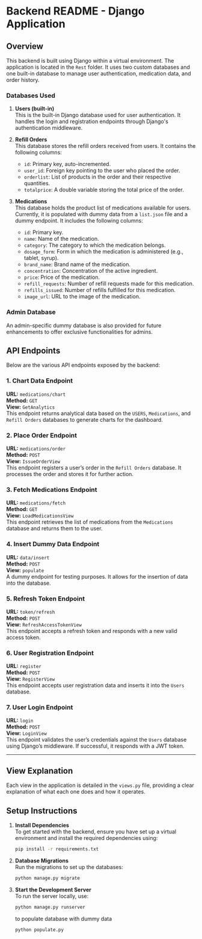 
# Backend README - Django Application

## Overview

This backend is built using Django within a virtual environment. The application is located in the `Rest` folder. It uses two custom databases and one built-in database to manage user authentication, medication data, and order history.

### Databases Used

1. **Users (built-in)**  
   This is the built-in Django database used for user authentication. It handles the login and registration endpoints through Django's authentication middleware.

2. **Refill Orders**  
   This database stores the refill orders received from users. It contains the following columns:
   - `id`: Primary key, auto-incremented.
   - `user_id`: Foreign key pointing to the user who placed the order.
   - `orderlist`: List of products in the order and their respective quantities.
   - `totalprice`: A double variable storing the total price of the order.

3. **Medications**  
   This database holds the product list of medications available for users. Currently, it is populated with dummy data from a `list.json` file and a dummy endpoint. It includes the following columns:
   - `id`: Primary key.
   - `name`: Name of the medication.
   - `category`: The category to which the medication belongs.
   - `dosage_form`: Form in which the medication is administered (e.g., tablet, syrup).
   - `brand_name`: Brand name of the medication.
   - `concentration`: Concentration of the active ingredient.
   - `price`: Price of the medication.
   - `refill_requests`: Number of refill requests made for this medication.
   - `refills_issued`: Number of refills fulfilled for this medication.
   - `image_url`: URL to the image of the medication.

### Admin Database

An admin-specific dummy database is also provided for future enhancements to offer exclusive functionalities for admins.

## API Endpoints

Below are the various API endpoints exposed by the backend:

### 1. **Chart Data Endpoint**  
**URL:** `medications/chart`  
**Method:** `GET`  
**View:** `GetAnalytics`  
This endpoint returns analytical data based on the `USERS`, `Medications`, and `Refill Orders` databases to generate charts for the dashboard.

### 2. **Place Order Endpoint**  
**URL:** `medications/order`  
**Method:** `POST`  
**View:** `IssueOrderView`  
This endpoint registers a user’s order in the `Refill Orders` database. It processes the order and stores it for further action.

### 3. **Fetch Medications Endpoint**  
**URL:** `medications/fetch`  
**Method:** `GET`  
**View:** `LoadMedicationsView`  
This endpoint retrieves the list of medications from the `Medications` database and returns them to the user.

### 4. **Insert Dummy Data Endpoint**  
**URL:** `data/insert`  
**Method:** `POST`  
**View:** `populate`  
A dummy endpoint for testing purposes. It allows for the insertion of data into the database.

### 5. **Refresh Token Endpoint**  
**URL:** `token/refresh`  
**Method:** `POST`  
**View:** `RefreshAccessTokenView`  
This endpoint accepts a refresh token and responds with a new valid access token.

### 6. **User Registration Endpoint**  
**URL:** `register`  
**Method:** `POST`  
**View:** `RegisterView`  
This endpoint accepts user registration data and inserts it into the `Users` database.

### 7. **User Login Endpoint**  
**URL:** `login`  
**Method:** `POST`  
**View:** `LoginView`  
This endpoint validates the user’s credentials against the `Users` database using Django’s middleware. If successful, it responds with a JWT token.

---

## View Explanation

Each view in the application is detailed in the `views.py` file, providing a clear explanation of what each one does and how it operates.

## Setup Instructions

1. **Install Dependencies**  
   To get started with the backend, ensure you have set up a virtual environment and install the required dependencies using:
   ```bash
   pip install -r requirements.txt
   ```

2. **Database Migrations**  
   Run the migrations to set up the databases:
   ```bash
   python manage.py migrate
   ```

3. **Start the Development Server**  
   To run the server locally, use:
   ```bash
   python manage.py runserver
   ```
   to populate database with dummy data
   ```bash
   python populate.py
   ```
